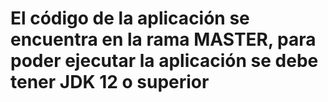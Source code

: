 # El código de la aplicación se encuentra en la rama MASTER, para poder ejecutar la aplicación se debe tener JDK 12 o superior
